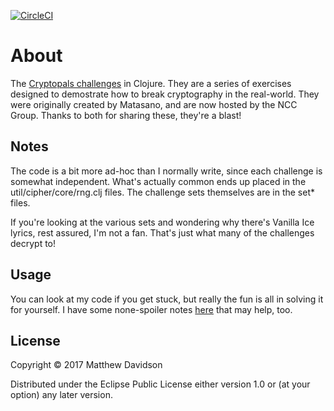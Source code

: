 [![CircleCI](https://circleci.com/gh/KingMob/cryptopals-crypto-challenges.svg?style=svg)](https://circleci.com/gh/KingMob/cryptopals-crypto-challenges)

# About

 The [Cryptopals challenges](https://www.cryptopals.com) in Clojure. They are a series of exercises designed to demostrate how to break cryptography in the real-world. They were originally created by Matasano, and are now hosted by the NCC Group. Thanks to both for sharing these, they're a blast!

## Notes
The code is a bit more ad-hoc than I normally write, since each challenge is somewhat independent. What's actually common ends up placed in the util/cipher/core/rng.clj files. The challenge sets themselves are in the set* files.

If you're looking at the various sets and wondering why there's Vanilla Ice lyrics, rest assured, I'm not a fan. That's just what many of the challenges decrypt to!

## Usage

You can look at my code if you get stuck, but really the fun is all in solving it for yourself. I have some none-spoiler notes [here](http://modulolotus.net/posts/2017-05-17-thoughts-on-cryptopals-1/) that may help, too.

## License

Copyright © 2017 Matthew Davidson

Distributed under the Eclipse Public License either version 1.0 or (at
your option) any later version.
